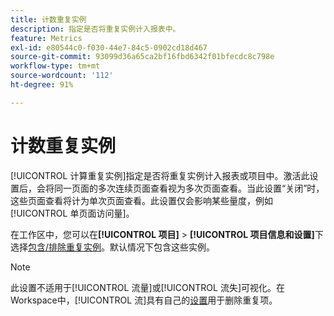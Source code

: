 ```yaml
---
title: 计数重复实例
description: 指定是否将重复实例计入报表中。
feature: Metrics
exl-id: e80544c0-f030-44e7-84c5-0902cd18d467
source-git-commit: 93099d36a65ca2bf16fbd6342f01bfecdc8c798e
workflow-type: tm+mt
source-wordcount: '112'
ht-degree: 91%

---
```


# 计数重复实例

[!UICONTROL 计算重复实例]指定是否将重复实例计入报表或项目中。激活此设置后，会将同一页面的多次连续页面查看视为多次页面查看。当此设置“关闭”时，这些页面查看将计为单次页面查看。此设置仅会影响某些量度，例如[!UICONTROL 单页面访问量]。

在工作区中，您可以在&#x200B;**[!UICONTROL 项目]** > **[!UICONTROL 项目信息和设置]**&#x200B;下选择[包含/排除重复实例](/help/analyze/analysis-workspace/build-workspace-project/freeform-overview.md)。默认情况下包含这些实例。

>[!NOTE]
>此设置不适用于[!UICONTROL 流量]或[!UICONTROL 流失]可视化。在Workspace中，[!UICONTROL 流]具有自己的[设置](/help/analyze/analysis-workspace/visualizations/c-flow/create-flow.md)用于删除重复项。
